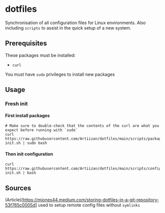 # dotfiles

Synchronisation of all configuration files for Linux environments. Also including `scripts` to assist in the quick setup of a new system.

## Prerequisites

These packages must be installed:
- `curl`

You must have `sudo` privileges to install new packages

## Usage

### Fresh init

#### First install packages
```
# Make sure to double-check that the contents of the curl are what you expect before running with `sudo`
curl https://raw.githubusercontent.com/Artiizan/dotfiles/main/scripts/packages-init.sh | sudo bash
```

#### Then init configuration
```
curl https://raw.githubusercontent.com/Artiizan/dotfiles/main/scripts/config-init.sh | bash
```

## Sources
(Article)[https://mjones44.medium.com/storing-dotfiles-in-a-git-repository-53f765c0005d] used to setup remote config files without `symlinks`
